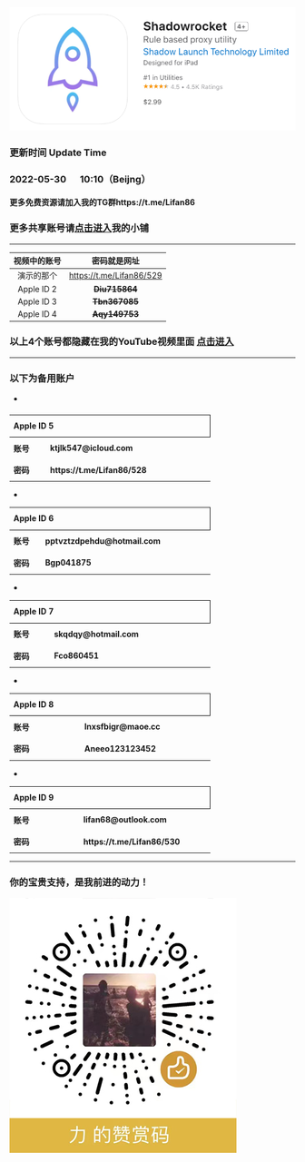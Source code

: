 ![weixin](https://github.com/raoli1986/raoli1986.github.io/blob/main/images/Shadowrocket.png)
### 更新时间 Update Time
### 2022-05-30 &#8195; 10:10（Beijng）
#### 更多免费资源请加入我的TG群https://t.me/Lifan86
### 更多共享账号请[点击进入](https://afdian.net/@lifan/plan "悬停显示")我的小铺
---
| 视频中的账号| 密码就是网址 |
| :----: | :----: |
| 演示的那个 | https://t.me/Lifan86/529 | 
| Apple ID 2 | ~~**Diu715864**~~ | 
| Apple ID 3 | ~~**Tbn367085**~~ | 
| Apple ID 4 | ~~**Aqy149753**~~ | 

### 以上4个账号都隐藏在我的YouTube视频里面  [点击进入](https://youtu.be/J1H4u1S5M0o "悬停显示")
-------------------------------------------
### 以下为备用账户
-
#### <table width="354" border="0" cellpadding="0" cellspacing="0" style='width:265.50pt;border-collapse:collapse;table-layout:fixed;'>
 
   <tr height="33.33" style='height:25.00pt;mso-height-source:userset;mso-height-alt:500;'>
    <td class="xl65" height="33.33" width="300" colspan="2" style='height:25.00pt;width:265.50pt;border-right:.5pt solid windowtext;border-bottom:.15pt solid windowtext;' x:str>Apple ID 5</td>
   <tr height="33.33" style='height:25.00pt;mso-height-source:userset;mso-height-alt:500;'>
    <td class="xl67" height="33.33" style='height:25.00pt;' x:str>账号</td>
    <td class="xl68" x:str>ktjlk547@icloud.com</td>
   <tr height="33.33" style='height:25.00pt;mso-height-source:userset;mso-height-alt:500;'>
    <td class="xl67" height="33.33" style='height:25.00pt;' x:str>密码</td>
    <td class="xl68" x:str>https://t.me/Lifan86/528</td>
   </tr>
  </table>
  
  -

<table width="354" border="0" cellpadding="0" cellspacing="0" style='width:265.50pt;border-collapse:collapse;table-layout:fixed;'>
 
   <tr height="33.33" style='height:25.00pt;mso-height-source:userset;mso-height-alt:500;'>
    <td class="xl65" height="33.33" width="300" colspan="2" style='height:25.00pt;width:265.50pt;border-right:.5pt solid windowtext;border-bottom:.15pt solid windowtext;' x:str>Apple ID 6</td>
   <tr height="33.33" style='height:25.00pt;mso-height-source:userset;mso-height-alt:500;'>
    <td class="xl67" height="33.33" style='height:25.00pt;' x:str>账号</td>
    <td class="xl68" x:str>pptvztzdpehdu@hotmail.com</td>
   <tr height="33.33" style='height:25.00pt;mso-height-source:userset;mso-height-alt:500;'>
    <td class="xl67" height="33.33" style='height:25.00pt;' x:str>密码</td>
    <td class="xl68" x:str> Bgp041875 </td>
   </tr>
  </table>
  
  
  -

<table width="354" border="0" cellpadding="0" cellspacing="0" style='width:265.50pt;border-collapse:collapse;table-layout:fixed;'>
 
   <tr height="33.33" style='height:25.00pt;mso-height-source:userset;mso-height-alt:500;'>
    <td class="xl65" height="33.33" width="300" colspan="2" style='height:25.00pt;width:265.50pt;border-right:.5pt solid windowtext;border-bottom:.15pt solid windowtext;' x:str>Apple ID 7</td>
   <tr height="33.33" style='height:25.00pt;mso-height-source:userset;mso-height-alt:500;'>
    <td class="xl67" height="33.33" style='height:25.00pt;' x:str>账号</td>
    <td class="xl68" x:str>skqdqy@hotmail.com</td>
   <tr height="33.33" style='height:25.00pt;mso-height-source:userset;mso-height-alt:500;'>
    <td class="xl67" height="33.33" style='height:25.00pt;' x:str>密码</td>
    <td class="xl68" x:str> Fco860451 </td>
   </tr>
  </table>
  
  
-

<table width="354" border="0" cellpadding="0" cellspacing="0" style='width:265.50pt;border-collapse:collapse;table-layout:fixed;'>
   <col width="128" style='mso-width-source:userset;mso-width-alt:4096;'/>
   <col width="226" style='mso-width-source:userset;mso-width-alt:7232;'/>
   <tr height="33.33" style='height:25.00pt;mso-height-source:userset;mso-height-alt:500;'>
    <td class="xl65" height="33.33" width="300" colspan="2" style='height:25.00pt;width:265.50pt;border-right:.5pt solid windowtext;border-bottom:.15pt solid windowtext;' x:str>Apple ID 8</td>
   <tr height="33.33" style='height:25.00pt;mso-height-source:userset;mso-height-alt:500;'>
    <td class="xl67" height="33.33" style='height:25.00pt;' x:str>账号</td>
    <td class="xl68" x:str>lnxsfbigr@maoe.cc</td>
   <tr height="33.33" style='height:25.00pt;mso-height-source:userset;mso-height-alt:500;'>
    <td class="xl67" height="33.33" style='height:25.00pt;' x:str>密码</td>
    <td class="xl68" x:str> Aneeo123123452 </td>
   </tr>
   <![if supportMisalignedColumns]>
   <![endif]>
  </table>
  
  
 -

<table width="354" border="0" cellpadding="0" cellspacing="0" style='width:265.50pt;border-collapse:collapse;table-layout:fixed;'>
   <col width="128" style='mso-width-source:userset;mso-width-alt:4096;'/>
   <col width="226" style='mso-width-source:userset;mso-width-alt:7232;'/>
   <tr height="33.33" style='height:25.00pt;mso-height-source:userset;mso-height-alt:500;'>
    <td class="xl65" height="33.33" width="300" colspan="2" style='height:25.00pt;width:265.50pt;border-right:.5pt solid windowtext;border-bottom:.15pt solid windowtext;' x:str>Apple ID 9</td>
   <tr height="33.33" style='height:25.00pt;mso-height-source:userset;mso-height-alt:500;'>
    <td class="xl67" height="33.33" style='height:25.00pt;' x:str>账号</td>
    <td class="xl68" x:str>lifan68@outlook.com</td>
   <tr height="33.33" style='height:25.00pt;mso-height-source:userset;mso-height-alt:500;'>
    <td class="xl67" height="33.33" style='height:25.00pt;' x:str>密码</td>
    <td class="xl68" x:str>https://t.me/Lifan86/530</td>
   </tr>
   <![if supportMisalignedColumns]>
   <![endif]>
  </table>


---


   ### 你的宝贵支持，是我前进的动力！

![weixin](https://github.com/raoli1986/raoli1986.github.io/blob/main/weixinS.jpg)
